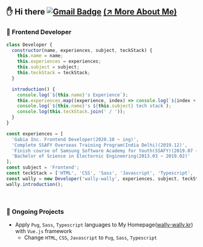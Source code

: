 ## :hand: Hi there [![Gmail Badge](https://img.shields.io/badge/Gmail-d14836?style=flat-square&logo=Gmail&logoColor=white&link=mailto:wallys0213@gmail.com)](mailto:wallys0213@gmail.com) <a href="https://wally-wally.kr" target="_blank">(:arrow_upper_right: More About Me)</a>

### :round_pushpin: Frontend Developer

```javascript
class Developer {
  constructor(name, experiences, subject, teckStack) {
    this.name = name;
    this.experiences = experiences;
    this.subject = subject;
    this.teckStack = teckStack;
  }

  introduction() {
    console.log(`${this.name}'s Experience`);
    this.experiences.map((experience, index) => console.log(`${index + 1}. ${experience}`));
    console.log(`${this.name}'s ${this.subject} tech stack`);
    console.log(this.teckStack.join(' / '));
  }
}

const experiences = [
  'Gabia Inc. Frontend Developer(2020.10 ~ ing)',
  'Complete SSAFY Overseas Training Program(India Delhi)(2019.12)',
  'Finish course of Samsung Software Academy for Youth(SSAFY)(2019.07 ~ 2020.06)',
  'Bachelor of Science in Electornic Engineering(2013.03 ~ 2019.02)'
];
const subject = 'Frontend';
const teckStack = ['HTML', 'CSS', 'Sass', 'Javascript', 'Typescript', 'Vue.js', 'Python'];
const wally = new Developer('wally-wally', experiences, subject, teckStack);
wally.introduction();
```

<br>

### :round_pushpin: Ongoing Projects

- Apply `Pug`, `Sass`, `Typescript` languages to My Homepage(<a href="https://wally-wally.kr" target="_blank">wally-wally.kr</a>) with `Vue.js` framework
  - Change `HTML`, `CSS`, `Javascript` to `Pug`, `Sass`, `Typescript`
